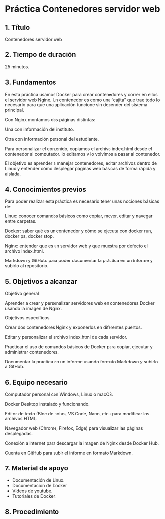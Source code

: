 # Práctica Contenedores servidor web 

## 1. Título  
Contenedores servidor web
## 2. Tiempo de duración  
25 minutos.  

## 3. Fundamentos  

En esta práctica usamos Docker para crear contenedores y correr en ellos el servidor web Nginx.
Un contenedor es como una “cajita” que trae todo lo necesario para que una aplicación funcione sin depender del sistema principal.

Con Nginx montamos dos páginas distintas:

Una con información del instituto.

Otra con información personal del estudiante.

Para personalizar el contenido, copiamos el archivo index.html desde el contenedor al computador, lo editamos y lo volvimos a pasar al contenedor.

El objetivo es aprender a manejar contenedores, editar archivos dentro de Linux y entender cómo desplegar páginas web básicas de forma rápida y aislada.

## 4. Conocimientos previos  

Para poder realizar esta práctica es necesario tener unas nociones básicas de:

Linux: conocer comandos básicos como copiar, mover, editar y navegar entre carpetas.

Docker: saber qué es un contenedor y cómo se ejecuta con docker run, docker ps, docker stop.

Nginx: entender que es un servidor web y que muestra por defecto el archivo index.html.

Markdown y GitHub: para poder documentar la práctica en un informe y subirlo al repositorio.

## 5. Objetivos a alcanzar  

Objetivo general

Aprender a crear y personalizar servidores web en contenedores Docker usando la imagen de Nginx.

Objetivos específicos

Crear dos contenedores Nginx y exponerlos en diferentes puertos.

Editar y personalizar el archivo index.html de cada servidor.

Practicar el uso de comandos básicos de Docker para copiar, ejecutar y administrar contenedores.

Documentar la práctica en un informe usando formato Markdown y subirlo a GitHub.
  
## 6. Equipo necesario  

Computador personal con Windows, Linux o macOS.

Docker Desktop instalado y funcionando.

Editor de texto (Bloc de notas, VS Code, Nano, etc.) para modificar los archivos HTML.

Navegador web (Chrome, Firefox, Edge) para visualizar las páginas desplegadas.

Conexión a internet para descargar la imagen de Nginx desde Docker Hub.

Cuenta en GitHub para subir el informe en formato Markdown.

## 7. Material de apoyo  

- Documentación de Linux.
- Documentacion de Docker
- Videos de youtube. 
- Tutoriales de Docker.
## 8. Procedimiento    

